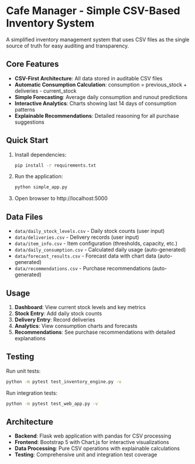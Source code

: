 # Cafe Manager - Simple CSV-Based Inventory System

A simplified inventory management system that uses CSV files as the single source of truth for easy auditing and transparency.

## Core Features

- **CSV-First Architecture**: All data stored in auditable CSV files
- **Automatic Consumption Calculation**: consumption = previous_stock + deliveries - current_stock  
- **Simple Forecasting**: Average daily consumption and runout predictions
- **Interactive Analytics**: Charts showing last 14 days of consumption patterns
- **Explainable Recommendations**: Detailed reasoning for all purchase suggestions

## Quick Start

1. Install dependencies:
   ```bash
   pip install -r requirements.txt
   ```

2. Run the application:
   ```bash
   python simple_app.py
   ```

3. Open browser to http://localhost:5000

## Data Files

- `data/daily_stock_levels.csv` - Daily stock counts (user input)
- `data/deliveries.csv` - Delivery records (user input)  
- `data/item_info.csv` - Item configuration (thresholds, capacity, etc.)
- `data/daily_consumption.csv` - Calculated daily usage (auto-generated)
- `data/forecast_results.csv` - Forecast data with chart data (auto-generated)
- `data/recommendations.csv` - Purchase recommendations (auto-generated)

## Usage

1. **Dashboard**: View current stock levels and key metrics
2. **Stock Entry**: Add daily stock counts
3. **Delivery Entry**: Record deliveries  
4. **Analytics**: View consumption charts and forecasts
5. **Recommendations**: See purchase recommendations with detailed explanations

## Testing

Run unit tests:
```bash
python -m pytest test_inventory_engine.py -v
```

Run integration tests:
```bash
python -m pytest test_web_app.py -v
```

## Architecture

- **Backend**: Flask web application with pandas for CSV processing
- **Frontend**: Bootstrap 5 with Chart.js for interactive visualizations
- **Data Processing**: Pure CSV operations with explainable calculations
- **Testing**: Comprehensive unit and integration test coverage